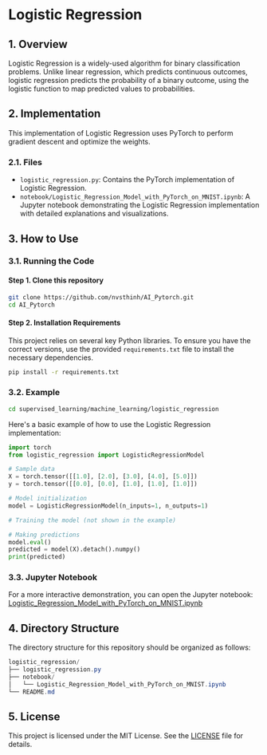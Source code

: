 # Logistic Regression

## 1. Overview
Logistic Regression is a widely-used algorithm for binary classification problems. Unlike linear regression, which predicts continuous outcomes, logistic regression predicts the probability of a binary outcome, using the logistic function to map predicted values to probabilities.

## 2. Implementation
This implementation of Logistic Regression uses PyTorch to perform gradient descent and optimize the weights.

### 2.1. Files
- `logistic_regression.py`: Contains the PyTorch implementation of Logistic Regression.
- `notebook/Logistic_Regression_Model_with_PyTorch_on_MNIST.ipynb`: A Jupyter notebook demonstrating the Logistic Regression implementation with detailed explanations and visualizations.

## 3. How to Use
### 3.1. Running the Code
#### Step 1. Clone this repository
```bash
git clone https://github.com/nvsthinh/AI_Pytorch.git
cd AI_Pytorch
```
#### Step 2. Installation Requirements
This project relies on several key Python libraries. To ensure you have the correct versions, use the provided `requirements.txt` file to install the necessary dependencies.
```bash
pip install -r requirements.txt
```

### 3.2. Example
```bash
cd supervised_learning/machine_learning/logistic_regression
```
Here's a basic example of how to use the Logistic Regression implementation:

```python
import torch
from logistic_regression import LogisticRegressionModel

# Sample data
X = torch.tensor([[1.0], [2.0], [3.0], [4.0], [5.0]])
y = torch.tensor([[0.0], [0.0], [1.0], [1.0], [1.0]])

# Model initialization
model = LogisticRegressionModel(n_inputs=1, n_outputs=1)

# Training the model (not shown in the example)

# Making predictions
model.eval()
predicted = model(X).detach().numpy()
print(predicted)
```
### 3.3. Jupyter Notebook
For a more interactive demonstration, you can open the Jupyter notebook: [Logistic_Regression_Model_with_PyTorch_on_MNIST.ipynb](https://github.com/nvsthinh/AI_Pytorch/blob/main/supervised_learning/machine_learning/logistic_regression/notebook/Logistic_Regression_Model_with_PyTorch_on_MNIST.ipynb)

## 4. Directory Structure
The directory structure for this repository should be organized as follows:

```csharp
logistic_regression/
├── logistic_regression.py
├── notebook/
│   └── Logistic_Regression_Model_with_PyTorch_on_MNIST.ipynb
└── README.md
```
## 5. License
This project is licensed under the MIT License. See the [LICENSE](https://github.com/nvsthinh/AI_Pytorch/blob/main/LICENSE) file for details.